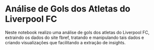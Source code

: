 # Análise de Gols dos Atletas do Liverpool FC

Neste notebook realizo uma análise de gols dos atletas do Liverpool FC, extraindo os dados do site fbref, tratando e manipulando tais dados e criando visualizações que facilitando a extração de insights.
